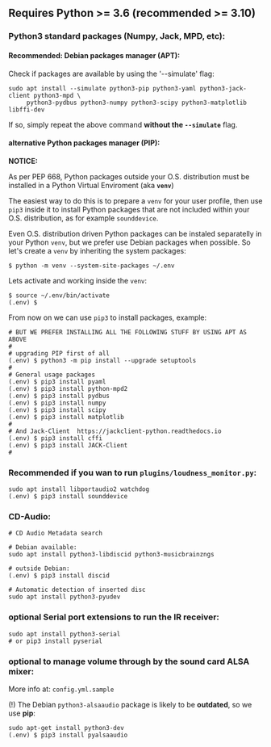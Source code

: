 ## Requires Python >= 3.6 (recommended >= 3.10)

### Python3 standard packages (Numpy, Jack, MPD, etc):

#### Recommended: Debian packages manager (APT):

Check if packages are available by using the '--simulate' flag:

    sudo apt install --simulate python3-pip python3-yaml python3-jack-client python3-mpd \
         python3-pydbus python3-numpy python3-scipy python3-matplotlib libffi-dev

If so, simply repeat the above command **without the `--simulate`** flag.


#### alternative Python packages manager (PIP):

**NOTICE:**

As per PEP 668, Python packages outside your O.S. distribution must be installed in a Python Virtual Enviroment (aka **`venv`**)

The easiest way to do this is to prepare a `venv` for your user profile, then use `pip3` inside it to install Python packages that are not included within your O.S. distribution, as for example `sounddevice`.

Even O.S. distribution driven Python packages can be instaled separatelly in your Python `venv`, but we prefer use Debian packages when possible. So let's create a `venv` by inheriting the system packages:

    $ python -m venv --system-site-packages ~/.env

Lets activate and working inside the `venv`:

    $ source ~/.env/bin/activate
    (.env) $

From now on we can use `pip3` to install packages, example:

    # BUT WE PREFER INSTALLING ALL THE FOLLOWING STUFF BY USING APT AS ABOVE
    #
    # upgrading PIP first of all
    (.env) $ python3 -m pip install --upgrade setuptools
    #
    # General usage packages
    (.env) $ pip3 install pyaml
    (.env) $ pip3 install python-mpd2
    (.env) $ pip3 install pydbus
    (.env) $ pip3 install numpy
    (.env) $ pip3 install scipy
    (.env) $ pip3 install matplotlib
    #
    # And Jack-Client  https://jackclient-python.readthedocs.io
    (.env) $ pip3 install cffi
    (.env) $ pip3 install JACK-Client
    #


### Recommended if you wan to run `plugins/loudness_monitor.py`:

    sudo apt install libportaudio2 watchdog
    (.env) $ pip3 install sounddevice 

### CD-Audio:

    # CD Audio Metadata search

    # Debian available:
    sudo apt install python3-libdiscid python3-musicbrainzngs
    
    # outside Debian:
    (.env) $ pip3 install discid

    # Automatic detection of inserted disc
    sudo apt install python3-pyudev


### optional Serial port extensions to run the IR receiver:

    sudo apt install python3-serial
    # or pip3 install pyserial

### optional to manage volume through by the sound card ALSA mixer:

More info at: `config.yml.sample`

(!) The Debian `python3-alsaaudio` package is likely to be **outdated**, so we use **pip**:

    sudo apt-get install python3-dev
    (.env) $ pip3 install pyalsaaudio

